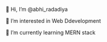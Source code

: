 👋 Hi, I’m @abhi_radadiya

👀 I’m interested in Web Ddevelopment

🌱 I’m currently learning MERN stack



